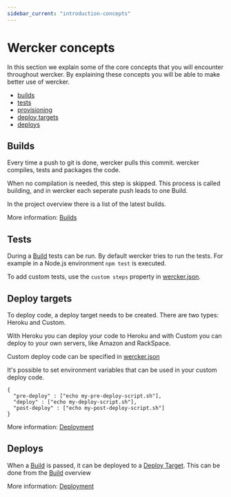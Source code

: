 ```yaml
---
sidebar_current: "introduction-concepts"
---
```


# Wercker concepts

In this section we explain some of the core concepts that you will encounter throughout wercker. By explaining these concepts you will be able to make better use of wercker.

* [builds](#builds)
* [tests](#tests)
* [provisioning](#provisioning)
* [deploy targets](#deploy-targets)
* [deploys](#deploys)

<a id="builds"></a>
## Builds

Every time a push to git is done, wercker pulls this commit. wercker compiles, tests and packages the code.

When no compilation is needed, this step is skipped. This process is called building, and in wercker
each seperate push leads to one Build.

In the project overview there is a list of the latest builds.

More information: [Builds](builds.html)

<a id="tests"></a>
## Tests

During a [Build](#builds) tests can be run. By default wercker tries to run the tests. For example in a Node.js environment
```npm test``` is executed.

To add custom tests, use the `custom steps` property in [wercker.json](/articles/werckerjson/intro).

<a id="deploy-targets"></a>
## Deploy targets

To deploy code, a deploy target needs to be created. There are two types: Heroku and Custom.

With Heroku you can deploy your code to Heroku and with Custom you can deploy to your own servers, like Amazon and RackSpace.

Custom deploy code can be specified in [wercker.json](werckerjson)

It's possible to set environment variables that can be used in your custom deploy code.


    {
      "pre-deploy" : ["echo my-pre-deploy-script.sh"],
      "deploy" : ["echo my-deploy-script.sh"],
      "post-deploy" : ["echo my-post-deploy-script.sh"]
    }


More information: [Deployment](deployment.html)

<a id="deploys"></a>
## Deploys

When a [Build](#builds) is passed, it can be deployed to a [Deploy Target](#deploy-targets).
This can be done from the [Build](#builds) overview

More information: [Deployment](deployment.html)

